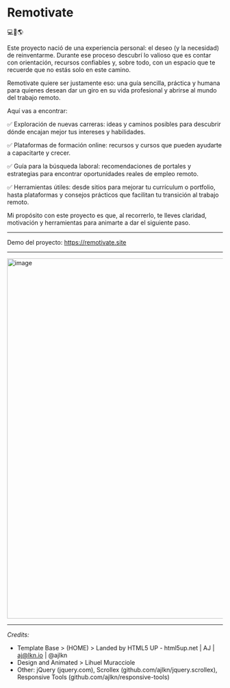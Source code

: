 # Remotivate
💻🚀🌎

Este proyecto nació de una experiencia personal: el deseo (y la necesidad) de reinventarme. Durante ese proceso descubrí lo valioso que es contar con orientación, recursos confiables y, sobre todo, con un espacio que te recuerde que no estás solo en este camino.

Remotivate quiere ser justamente eso: una guía sencilla, práctica y humana para quienes desean dar un giro en su vida profesional y abrirse al mundo del trabajo remoto.

Aquí vas a encontrar:

✅ Exploración de nuevas carreras: ideas y caminos posibles para descubrir dónde encajan mejor tus intereses y habilidades.

✅ Plataformas de formación online: recursos y cursos que pueden ayudarte a capacitarte y crecer.

✅ Guía para la búsqueda laboral: recomendaciones de portales y estrategias para encontrar oportunidades reales de empleo remoto.

✅ Herramientas útiles: desde sitios para mejorar tu currículum o portfolio, hasta plataformas y consejos prácticos que facilitan tu transición al trabajo remoto.

Mi propósito con este proyecto es que, al recorrerlo, te lleves claridad, motivación y herramientas para animarte a dar el siguiente paso.

------------

Demo del proyecto: https://remotivate.site

------------

<img width="1892" height="841" alt="image" src="https://github.com/user-attachments/assets/5b230ebf-0a48-461d-8f9c-97be23b5b901" />


------------

*Credits:*
- Template Base > (HOME) > Landed by HTML5 UP - html5up.net | AJ | aj@lkn.io | @ajlkn
- Design and Animated > Lihuel Muracciole
- Other: jQuery (jquery.com), Scrollex (github.com/ajlkn/jquery.scrollex), Responsive Tools (github.com/ajlkn/responsive-tools)
